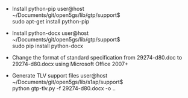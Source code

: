
* Install python-pip
user@host ~/Documents/git/open5gs/lib/gtp/support$ \
    sudo apt-get install python-pip

* Install python-docx
user@host ~/Documents/git/open5gs/lib/gtp/support$ \
    sudo pip install python-docx

* Change the format of standard specification 
  from 29274-d80.doc to 29274-d80.docx 
  using Microsoft Office 2007+

* Generate TLV support files
user@host ~/Documents/git/open5gs/lib/s1ap/support$ \
    python gtp-tlv.py -f 29274-d80.docx -o ..

